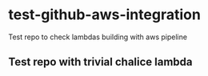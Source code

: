 # test-github-aws-integration
Test repo to check lambdas building with aws pipeline

## Test repo with trivial chalice lambda

